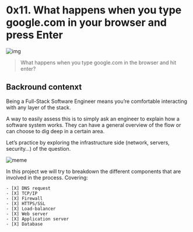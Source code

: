 # 0x11. What happens when you type google.com in your browser and press Enter

![img](https://assets.imaginablefutures.com/media/images/ALX_Logo.max-200x150.png)
  > What happens when you type google.com in the browser and hit enter?

## Backround contenxt
Being a Full-Stack Software Engineer means you’re comfortable interacting with any layer of the stack.

A way to easily assess this is to simply ask an engineer to explain how a software system works. They can have a general overview of the flow or can choose to dig deep in a certain area.

Let’s practice by exploring the infrastructure side (network, servers, security…) of the question.

![meme](https://s3.amazonaws.com/intranet-projects-files/holbertonschool-sysadmin_devops/298/aJPw3mw.jpg)

In this project we will try to breakdown the different components that are involved in the process. Covering:

    - [X] DNS request
    - [X] TCP/IP
    - [X] Firewall
    - [X] HTTPS/SSL
    - [X] Load-balancer
    - [X] Web server
    - [X] Application server
    - [X] Database
